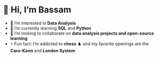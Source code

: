 # 👋 Hi, I’m Bassam  

- 👀 I’m interested in **Data Analysis**  
- 🌱 I’m currently learning **SQL** and **Python**  
- 💞️ I’m looking to collaborate on **data analysis projects and open-source learning**   
- ⚡ Fun fact: I’m addicted to **chess** ♟️ and my favorite openings are the **Caro-Kann** and **London System**  


<!---
BaSSaaam/BaSSaaam is a ✨ special ✨ repository because its `README.md` (this file) appears on your GitHub profile.
You can click the Preview link to take a look at your changes.
--->
